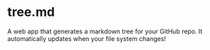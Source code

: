 # tree.md
A web app that generates a markdown tree for your GitHub repo. It automatically updates when your file system changes!

